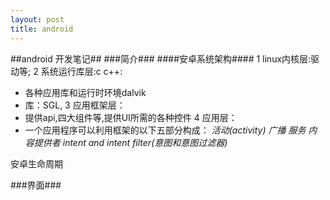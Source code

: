 ```yaml
---
layout: post
title: android
---
```



##android 开发笔记##
###简介###
####安卓系统架构####
1 linux内核层:驱动等;
2 系统运行库层:c c++:
- 各种应用库和运行时环境dalvik
- 库：SGL,
3 应用框架层：
- 提供api,四大组件等,提供UI所需的各种控件
4 应用层：
- 一个应用程序可以利用框架的以下五部分构成：
*活动(activity)
 广播
 服务
内容提供者
intent and intent filter(意图和意图过滤器)*

安卓生命周期

###界面###
